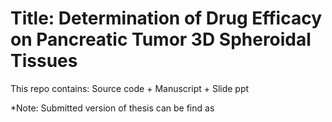 # Title: Determination of Drug Efficacy on Pancreatic Tumor 3D Spheroidal Tissues
This repo contains: Source code + Manuscript + Slide ppt

*Note: Submitted version of thesis can be find as 
 

